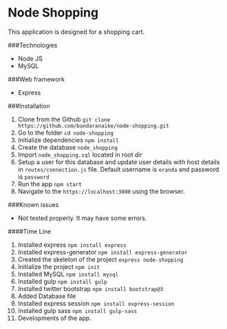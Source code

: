 # Node Shopping

This application is designed for a shopping cart. 

###Technologies
* Node JS
* MySQL

###Web framework
* Express

###Installation
1. Clone from the Github `git clone https://github.com/bandaranaike/node-shopping.git`
2. Go to the folder `cd node-shopping`
3. Initialize dependencies `npm install`
4. Create the database `node_shopping`
5. Import `node_shopping.sql` located in root dir
6. Setup a user for this database and update user details with host details in `routes/connection.js` file. Default username is `eranda` and password is `password`
7. Run the app `npm start`
8. Navigate to the `https://localhost:3000` using the browser.

###Known issues
* Not tested properly. It may have some errors.
 
####Time Line
1. Installed express `npm install express`
2. Installed express-generator `npm install express-generator`
3. Created the skeleton of the project `express node-shopping`
4. Initialize the project `npm init`
5. Installed MySQL `npm install mysql`
6. Installed gulp `npm install gulp`
7. Installed twitter bootstrap `npm install bootstrap@3`
8. Added Database file
9. Installed express session `npm install express-session`
10. Installed gulp sass `npm install gulp-sass`
11. Developments of the app.
